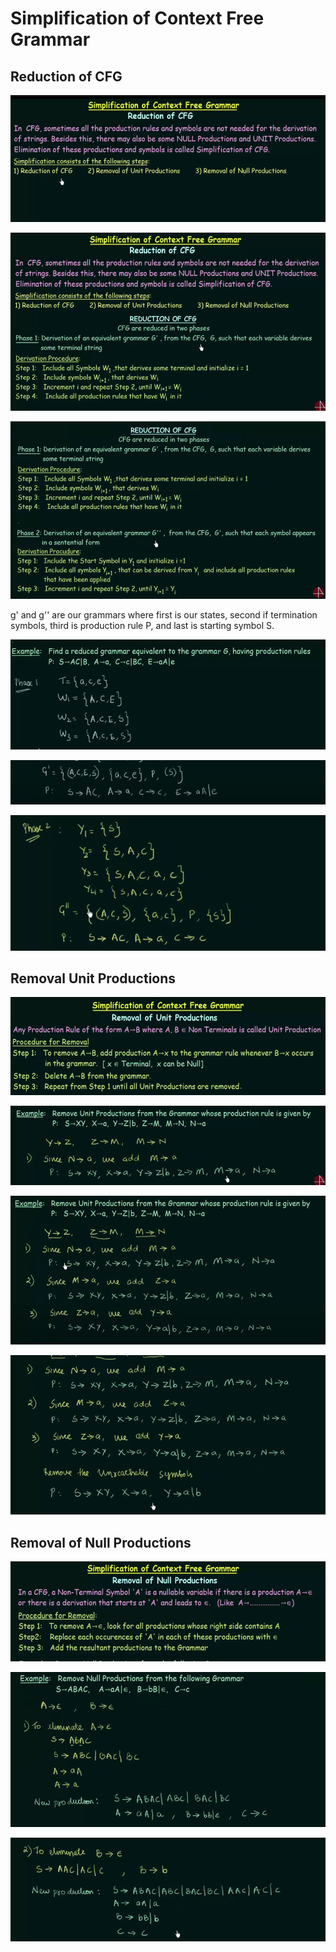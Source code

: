 # Simplification of Context Free Grammar

## Reduction of CFG

![img.png](img.png)

![img_1.png](img_1.png)

![img_2.png](img_2.png)

g' and g'' are our grammars where first is our states, second if termination 
symbols, third is production rule P, and last is starting symbol S.

![img_3.png](img_3.png)

![img_4.png](img_4.png)

![img_5.png](img_5.png)

## Removal Unit Productions

![img_6.png](img_6.png)

![img_7.png](img_7.png)

![img_8.png](img_8.png)

![img_9.png](img_9.png)

## Removal of Null Productions

![img_10.png](img_10.png)

![img_11.png](img_11.png)

![img_12.png](img_12.png)
